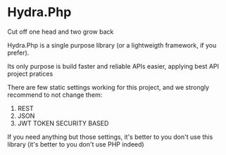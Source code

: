 # Hydra.Php
 Cut off one head and two grow back

Hydra.Php is a single purpose library (or a lightweigth framework, if you prefer).

Its only purpose is build faster and reliable APIs easier, applying best API project pratices

There are few static settings working for this project, and we strongly recommend to not 
change them:

1. REST
2. JSON
3. JWT TOKEN SECURITY BASED

If you need anything but those settings, it's better to you don't use this library (it's better
to you don't use PHP indeed)


